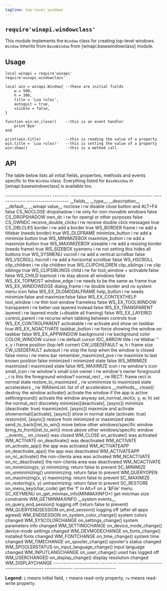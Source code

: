 ```yaml
---
tagline: top-level windows
---
```


## `require'winapi.windowclass'`

This module implements the `Window` class for creating top-level windows.
`Window` inherits from `BaseWindow` from [winapi.basewindowclass] module.

## Usage

~~~
local winapi = require'winapi'
require'winapi.windowclass'

local win = winapi.Window{ --these are initial fields
	w = 500,
	h = 300,
	title = 'Lua rulez',
	autoquit = true,
	visible = false,
}

function win:on_close()    --this is an event handler
	print'Bye'
end

print(win.title)           --this is reading the value of a property
win.title = 'Lua rulez!'   --this is setting the value of a property
win:show()                 --this is a method call
~~~

## API

The table below lists all initial fields, properties, methods and events
specific to the `Window` class. Everything listed for `BaseWindow` in
[winapi.basewindowclass] is available too.

<div class=small>
----------------------- -------- ----------------------------------------- -------------- ---------------------
__fields__					__type__	__description__									__default__		__winapi value__
noclose						i rw		disable close button and ALT+F4				false				CS_NOCLOSE
dropshadow					i rw		only for non-movable windows					false				CS_DROPSHADOW
own_dc						i rw		for opengl or other purposes					false				CS_OWNDC
receive_double_clicks	i rw		receive double click messages					true				CS_DBLCLKS
border						i rw		add a border										true				WS_BORDER
frame 						i rw		add a titlebar	(needs border)					true				WS_DLGFRAME
minimize_button			i rw		add a minimize button							true				WS_MINIMIZEBOX
maximize_button			i rw		add a maximize button							true				WS_MAXIMIZEBOX
sizeable						i rw		add a resizing border (needs frame)			true				WS_SIZEBOX
sysmenu						i rw		not setting this hides all buttons			true				WS_SYSMENU
vscroll						i rw		add a vertical scrollbar						false				WS_VSCROLL
hscroll						i rw		add a horizontal scrollbar						false				WS_HSCROLL
clip_children				i rw		clip children										true				WS_CLIPCHILDREN
clip_siblings				i rw		clip siblings										true				WS_CLIPSIBLINGS
child							i rw		for tool_window + activable:false 			false				WS_CHILD
topmost						i rw		stay above all windows							false				WS_EX_TOPMOST
window_edge					i rw		needs to be the same as frame					true				WS_EX_WINDOWEDGE
dialog_frame				i rw		double border and no system menu icon		false				WS_EX_DLGMODALFRAME
help_button					i rw		needs minimize:false and maximize:false	false				WS_EX_CONTEXTHELP
tool_window					i rw		thin tool window frameless						false				WS_EX_TOOLWINDOW
transparent					i rw		better use layered instead 					false				WS_EX_TRANSPARENT
layered						i rw		layered mode (+disable all framing) 		false				WS_EX_LAYERED
control_parent				i rw		recurse when tabbing	between controls		true				WS_EX_CONTROLPARENT
activatable					i rw		activate and show on taskbar					true				WS_EX_NOACTIVATE
taskbar_button				i rw		force showing the window on taskbar			false				WS_EX_APPWINDOW
background					i rw		background color									COLOR_WINDOW
cursor						i rw		default cursor										IDC_ARROW
title							i rw		titlebar												''
x, y							i			frame position (top-left corner)				CW_USEDEFAULT
w, h							i			frame size											CW_USEDEFAULT
autoquit						i rw		stop the loop when the window is closed	false
menu							i rw		menu bar
remember_maximized_pos	i rw		maximize to last known position				false
minimized					i			minimized state									false				WS_MINIMIZE
maximized					i			maximized state									false				WS_MAXIMIZE
icon							i rw		window's icon
small_icon					i rw		window's small icon
owner							i rw		window's owner
foreground					_ r		is this the foreground window?
normal_rect					_ rw		RECT: frame rect in normal state
restore_to_maximized		_ rw		unminimize to maximized state
accelerators				_ rw		WAItemList: list of of accelerators
__methods__
close()									destroy the window
activate()								activate the window if the app is active
setforeground()						activate the window anyway
set_normal_rect(x, y, w, h)		set the normal_rect discretely
minimize([deactivate], [async])	minimize (deactivate: true)
maximize(nil, [async])				maximize and activate
shownormal([activate], [async])	show in normal state (activate: true)
restore(nil, [async])				restore from minimized or maximized state
send_to_back([rel_to_win])			move below other windows/specific window
bring_to_front([rel_to_win])		move above other windows/specific window
__events__
on_close()								was closed																WM_CLOSE
on_activate()							was activated															WM_ACTIVATE
on_deactivate()						was deactivated														WM_ACTIVATE
on_activate_app()						the app was activated												WM_ACTIVATEAPP
on_deactivate_app()					the app was deactivated												WM_ACTIVATEAPP
on_nc_activate()						the non-clienta area was activated								WM_NCACTIVATE
on_nc_deactivate()					the non-clienta area was deactivated							WM_NCACTIVATE
on_minimizing(x, y)					minimizing: return false to prevent								SC_MINIMIZE
on_unminimizing()						unminimizing: return false to prevent							WM_QUERYOPEN
on_maximizing(x, y)					maximizing: return false to prevent								SC_MAXIMIZE
on_restoring(x, y) 					unmaximizing: return false to prevent							SC_RESTORE
on_menu_key(char_code)				get the 'f' in Alt+F on a '&File' menu							SC_KEYMENU
on_get_minmax_info(MINMAXINFO*)	get min/max size constraints										WM_GETMINMAXINFO
__system events__
on_query_end_session()				logging off (return false to prevent)							WM_QUERYENDSESSION
on_end_session()						logging off	(after all apps agreed)								WM_ENDSESSION
on_system_color_change()			system colors changed												WM_SYSCOLORCHANGE
on_settings_change()					system parameters info changed									WM_SETTINGCHANGE
on_device_mode_change()				device-mode settings changed										WM_DEVMODECHANGE
on_fonts_change()						installed fonts changed												WM_FONTCHANGE
on_time_change()						system time changed													WM_TIMECHANGE
on_spooler_change()					spooler's status changed											WM_SPOOLERSTATUS
on_input_language_change()			input language changed												WM_INPUTLANGCHANGE
on_user_change()						used has logged off													WM_USERCHANGED
on_display_change()					display resolution changed											WM_DISPLAYCHANGE
----------------------- --------	----------------------------------------- -------------- ---------------------
</div>

__Legend:__ `i` means initial field, `r` means read-only property,
`rw` means read-write property.
